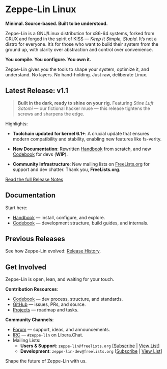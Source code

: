 # Zeppe-Lin Linux

**Minimal. Source-based. Built to be understood.**

Zeppe-Lin is a GNU/Linux distribution for x86-64 systems, forked from
CRUX and forged in the spirit of KISS — *Keep It Simple, Stupid*.
It’s not a distro for everyone.  It’s for those who want to build
their system from the ground up, with clarity over abstraction and
control over convenience.

**You compile. You configure. You own it.**

Zeppe-Lin gives you the tools to shape your system, optimize it, and
understand.  No layers.  No hand-holding.  Just raw, deliberate Linux.

## Latest Release: v1.1

> **Built in the dark, ready to shine on your rig.**
> Featuring *Stine Luft Satomi* — our fictional hacker muse — this
> release tightens the screws and sharpens the edge.

Highlights:

* **Toolchain updated for kernel 6.1+**:
  A crucial update that ensures modern compatibility and stability,
  enabling new features like fs-verity.

* **New Documentation**:
  Rewritten [Handbook](handbook.html) from scratch, and new
  [Codebook](codebook.html) for devs (**WIP**).

* **Community Infrastructure**:
  New mailing lists on [FreeLists.org](https://www.freelists.org/) for
  support and dev chatter.  Thank you, **FreeLists.org**.

[Read the full Release Notes](relnotes-v1.1.html)

## Documentation

Start here:
* [Handbook](handbook.html) — install, configure, and explore.
* [Codebook](codebook.html) — development structure, build guides, and internals.

## Previous Releases

See how Zeppe-Lin evolved: [Release History](relhistory.html).

## Get Involved

Zeppe-Lin is open, lean, and waiting for your touch.

**Contribution Resources**:
* [Codebook](codebook.html) — dev process, structure, and standards.
* [GitHub](https://github.com/zeppe-lin) — issues, PRs, and source.
* [Projects](https://github.com/orgs/zeppe-lin/projects) — roadmap and tasks.

**Community Channels**:
* [Forum](https://github.com/orgs/zeppe-lin/discussions) — support, ideas, and announcements.
* [IRC](https://web.libera.chat/#zeppe-lin) — `#zeppe-lin` on Libera.Chat.
* Mailing Lists:
  * **Users & Support**: `zeppe-lin@freelists.org`
    \[[Subscribe](mailto:zeppe-lin-request@freelists.org?subject=subscribe) \|
    [View List](https://www.freelists.org/list/zeppe-lin)\]
  * **Development**: `zeppe-lin-dev@freelists.org`
    \[[Subscribe](mailto:zeppe-lin-dev-request@freelists.org?subject=subscribe) \|
    [View List](https://www.freelists.org/list/zeppe-lin-dev)\]

Shape the future of Zeppe-Lin with us.
